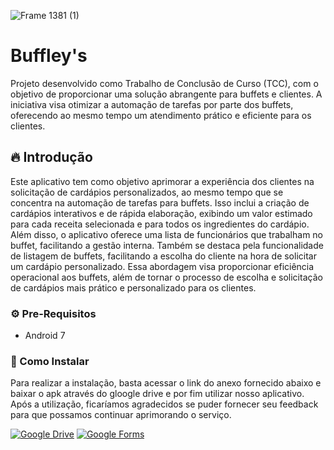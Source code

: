 ![Frame 1381 (1)](https://github.com/ThiagoEG/Buffley-s/assets/95055952/dcb5cc15-14ed-4171-9dd2-18df08569041)

# Buffley's 

Projeto desenvolvido como Trabalho de Conclusão de Curso (TCC), com o objetivo de proporcionar uma solução abrangente para buffets e clientes. A iniciativa visa otimizar a automação de tarefas por parte dos buffets, oferecendo ao mesmo tempo um atendimento prático e eficiente para os clientes.

## 🔥 Introdução

Este aplicativo tem como objetivo aprimorar a experiência dos clientes na solicitação de cardápios personalizados, ao mesmo tempo que se concentra na automação de tarefas para buffets. Isso inclui a criação de cardápios interativos e de rápida elaboração, exibindo um valor estimado para cada receita selecionada e para todos os ingredientes do cardápio. Além disso, o aplicativo oferece uma lista de funcionários que trabalham no buffet, facilitando a gestão interna. Também se destaca pela funcionalidade de listagem de buffets, facilitando a escolha do cliente na hora de solicitar um cardápio personalizado. Essa abordagem visa proporcionar eficiência operacional aos buffets, além de tornar o processo de escolha e solicitação de cardápios mais prático e personalizado para os clientes.

### ⚙️ Pre-Requisitos 

* Android 7

### 🔨 Como Instalar

Para realizar a instalação, basta acessar o link do anexo fornecido abaixo e baixar o apk através do gloogle drive e por fim utilizar nosso aplicativo. Após a utilização, ficaríamos agradecidos se puder fornecer seu feedback para que possamos continuar aprimorando o serviço.

[![Google Drive](https://img.shields.io/badge/Google%20Drive-4285F4?style=for-the-badge&logo=googledrive&logoColor=white)](https://bit.ly/Buffleys)
[![Google Forms](https://img.shields.io/badge/Google%20Forms-4285F4?style=for-the-badge&logo=googleforms&logoColor=white&color=4285F4)](https://bit.ly/471uwPu)





